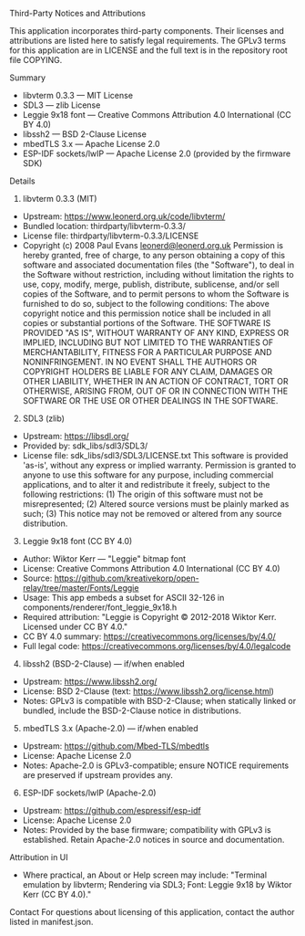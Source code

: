 Third-Party Notices and Attributions

This application incorporates third-party components. Their licenses and attributions are listed here to satisfy legal requirements. The GPLv3 terms for this application are in LICENSE and the full text is in the repository root file COPYING.

Summary
- libvterm 0.3.3 — MIT License
- SDL3 — zlib License
- Leggie 9x18 font — Creative Commons Attribution 4.0 International (CC BY 4.0)
- libssh2 — BSD 2-Clause License
- mbedTLS 3.x — Apache License 2.0
- ESP-IDF sockets/lwIP — Apache License 2.0 (provided by the firmware SDK)

Details

1) libvterm 0.3.3 (MIT)
- Upstream: https://www.leonerd.org.uk/code/libvterm/
- Bundled location: thirdparty/libvterm-0.3.3/
- License file: thirdparty/libvterm-0.3.3/LICENSE
- Copyright (c) 2008 Paul Evans <leonerd@leonerd.org.uk>
Permission is hereby granted, free of charge, to any person obtaining a copy of this software and associated documentation files (the "Software"), to deal in the Software without restriction, including without limitation the rights to use, copy, modify, merge, publish, distribute, sublicense, and/or sell copies of the Software, and to permit persons to whom the Software is furnished to do so, subject to the following conditions: The above copyright notice and this permission notice shall be included in all copies or substantial portions of the Software. THE SOFTWARE IS PROVIDED "AS IS", WITHOUT WARRANTY OF ANY KIND, EXPRESS OR IMPLIED, INCLUDING BUT NOT LIMITED TO THE WARRANTIES OF MERCHANTABILITY, FITNESS FOR A PARTICULAR PURPOSE AND NONINFRINGEMENT. IN NO EVENT SHALL THE AUTHORS OR COPYRIGHT HOLDERS BE LIABLE FOR ANY CLAIM, DAMAGES OR OTHER LIABILITY, WHETHER IN AN ACTION OF CONTRACT, TORT OR OTHERWISE, ARISING FROM, OUT OF OR IN CONNECTION WITH THE SOFTWARE OR THE USE OR OTHER DEALINGS IN THE SOFTWARE.

2) SDL3 (zlib)
- Upstream: https://libsdl.org/
- Provided by: sdk_libs/sdl3/SDL3/
- License file: sdk_libs/sdl3/SDL3/LICENSE.txt
This software is provided 'as-is', without any express or implied warranty. Permission is granted to anyone to use this software for any purpose, including commercial applications, and to alter it and redistribute it freely, subject to the following restrictions: (1) The origin of this software must not be misrepresented; (2) Altered source versions must be plainly marked as such; (3) This notice may not be removed or altered from any source distribution.

3) Leggie 9x18 font (CC BY 4.0)
- Author: Wiktor Kerr — "Leggie" bitmap font
- License: Creative Commons Attribution 4.0 International (CC BY 4.0)
- Source: https://github.com/kreativekorp/open-relay/tree/master/Fonts/Leggie
- Usage: This app embeds a subset for ASCII 32-126 in components/renderer/font_leggie_9x18.h
- Required attribution: "Leggie is Copyright © 2012-2018 Wiktor Kerr. Licensed under CC BY 4.0."
- CC BY 4.0 summary: https://creativecommons.org/licenses/by/4.0/
- Full legal code: https://creativecommons.org/licenses/by/4.0/legalcode

4) libssh2 (BSD-2-Clause) — if/when enabled
- Upstream: https://www.libssh2.org/
- License: BSD 2-Clause (text: https://www.libssh2.org/license.html)
- Notes: GPLv3 is compatible with BSD-2-Clause; when statically linked or bundled, include the BSD-2-Clause notice in distributions.

5) mbedTLS 3.x (Apache-2.0) — if/when enabled
- Upstream: https://github.com/Mbed-TLS/mbedtls
- License: Apache License 2.0
- Notes: Apache-2.0 is GPLv3-compatible; ensure NOTICE requirements are preserved if upstream provides any.

6) ESP-IDF sockets/lwIP (Apache-2.0)
- Upstream: https://github.com/espressif/esp-idf
- License: Apache License 2.0
- Notes: Provided by the base firmware; compatibility with GPLv3 is established. Retain Apache-2.0 notices in source and documentation.

Attribution in UI
- Where practical, an About or Help screen may include: "Terminal emulation by libvterm; Rendering via SDL3; Font: Leggie 9x18 by Wiktor Kerr (CC BY 4.0)."

Contact
For questions about licensing of this application, contact the author listed in manifest.json.
